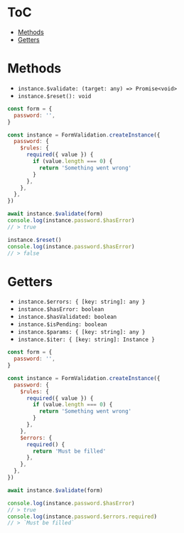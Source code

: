 # ToC

- [Methods](#methods)
- [Getters](#getters)

# Methods

- `instance.$validate: (target: any) => Promise<void>`
- `instance.$reset(): void`

```javascript
const form = {
  password: '',
}

const instance = FormValidation.createInstance({
  password: {
    $rules: {
      required({ value }) {
        if (value.length === 0) {
          return 'Something went wrong'
        }
      },
    },
  },
})

await instance.$validate(form)
console.log(instance.password.$hasError)
// > true

instance.$reset()
console.log(instance.password.$hasError)
// > false
```

# Getters

- `instance.$errors: { [key: string]: any }`
- `instance.$hasError: boolean`
- `instance.$hasValidated: boolean`
- `instance.$isPending: boolean`
- `instance.$params: { [key: string]: any }`
- `instance.$iter: { [key: string]: Instance }`

```javascript
const form = {
  password: '',
}

const instance = FormValidation.createInstance({
  password: {
    $rules: {
      required({ value }) {
        if (value.length === 0) {
          return 'Something went wrong'
        }
      },
    },
    $errors: {
      required() {
        return 'Must be filled'
      },
    },
  },
})

await instance.$validate(form)

console.log(instance.password.$hasError)
// > true
console.log(instance.password.$errors.required)
// > `Must be filled`
```
